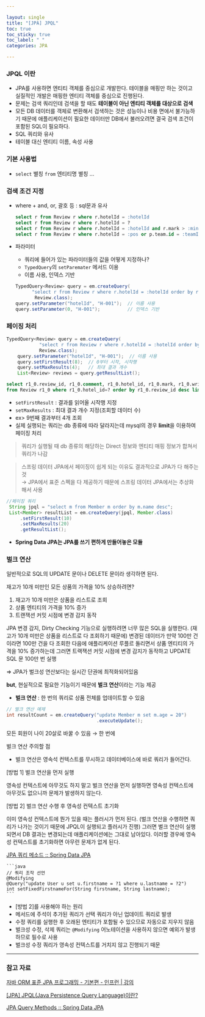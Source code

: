 ```yaml
---

layout: single
title: "[JPA] JPQL"
toc: true
toc_sticky: true
toc_label: " "
categories: JPA

---
```


### JPQL 이란

- JPA를 사용하면 엔티티 객체를 중심으로 개발한다. 테이블을 매핑만 하는 것이고 실질적인 개발은 매핑한 엔티티 객체를 중심으로 진행된다.
- 문제는 검색 쿼리인데 검색을 할 때도 **테이블이 아닌 엔티티 객체를 대상으로 검색**
- 모든 DB 데이터를 객체로 변환해서 검색하는 것은 성능이나 비용 면에서 불가능하기 때문에 애플리케이션이 필요한 데이터만 DB에서 불러오려면 결국 검색 조건이 포함된 SQL이 필요하다.
- SQL 쿼리와 유사
- 테이블 대신 엔티티 이름, 속성 사용

### 기본 사용법

- `select` 별칭 `from` 엔티티명 별칭 …

### 검색 조건 지정

- where + and, or, 괄호 등 : sql문과 유사
    
    ```sql
    select r from Review r where r.hotelId = :hotelId
    select r from Review r where r.hotelId = ?
    select r from Review r where r.hotelId = :hotelId and r.mark > :minMark
    select r from Review r where r.hotelId = :pos or p.team.id = :teamId
    ```
    

- 파라미터
    - 쿼리에 들어가 있는 파라미터들의 값을 어떻게 지정하나?
    - `TypedQuery`의 `setParemater` 메서드 이용
    - 이름 사용, 인덱스 기반
    
    ```java
    TypedQuery<Review> query = em.createQuery(
    	  "select r from Review r where r.hotelId = :hotelId order by r.id desc",
    	   Review.class);
    query.setParameter("hotelId", "H-001");  // 이름 사용
    query.setParameter(0, "H-001");          // 인덱스 기반
    ```
    

### 페이징 처리

```java
TypedQuery<Review> query = em.createQuery(
            "select r from Review r where r.hotelId = :hotelId order by r.id desc",
            Review.class);
    query.setParameter("hotelId", "H-001");  // 이름 사용
    query.setFirstResult(8);  // 0부터 시작, 시작행
    query.setMaxResults(4);   // 최대 결과 개수
    List<Review> reviews = query.getResultList();
```

```sql
select r1_0.review_id, r1_0.comment, r1_0.hotel_id, r1_0.mark, r1_0.writer_name
from Review r1_0 where r1_0.hotel_id=? order by r1_0.review_id desc limit ?,?
```

- `setFirstResult` : 결과를 읽어올 시작행 지정
- `setMaxResults` : 최대 결과 개수 지정(조회할 데이터 수)
- ex> 9번째 결과부터 4개 조회
- 실제 실행되는 쿼리는 db 종류에 따라 달라지는데 mysql의 경우 **limit**을 이용하여 페이징 처리

> 쿼리가 실행될 때 db 종류의 해당하는 Direct 정보와 엔티티 매핑 정보가 합쳐서 쿼리가 나감
> 

> 스프링 데이터 JPA에서 페이징이 쉽게 되는 이유도 결과적으로 JPA가 다 해주는 것 
<br> → JPA에서 표준 스펙을 다 제공하기 때문에 스프링 데이터 JPA에서는 추상화해서 사용
> 

```java
//페이징 쿼리
 String jpql = "select m from Member m order by m.name desc";
 List<Member> resultList = em.createQuery(jpql, Member.class)
	 .setFirstResult(10)
	 .setMaxResults(20)
	 .getResultList();
```

- **Spring Data JPA는 JPA를 쓰기 편하게 만들어놓은 모듈**

### 벌크 연산

일반적으로 SQL의 UPDATE 문이나 DELETE 문이라 생각하면 된다.

재고가 10개 미만인 모든 상품의 가격을 10% 상승하려면?

1. 재고가 10개 미만은 상품을 리스트로 조회
2. 상품 엔티티의 가격을 10% 증가
3. 트랜잭션 커밋 시점에 변경 감지 동작

JPA 변경 감지, Dirty Checking 기능으로 실행하려면 너무 많은 SQL을 실행한다. (재고가 10개 미만은 상품을 리스트로 다 조회하기 때문에) 변경된 데이터가 만약 100만 건이라면 100만 건을 다 조회한 다음에 애플리케이션 루플르 돌리면서 상품 엔티티의 가격을 10% 증가하는데 그러면 트랙잭션 커밋 시점에 변경 감지가 동작하고 UPDATE SQL 문 100만 번 실행

⇒ JPA가 벌크성 연산보다는 실시간 단권에 최적화되어있음

**but**, 현실적으로 필요한 기능이기 때문에 **벌크 연산**이라는 기능 제공

- **벌크 연산** : 한 번의 쿼리로 상품 전체를 업데이트할 수 있음

```java
// 벌크 연산 예제
int resultCount = em.createQuery("update Member m set m.age = 20") 
								 .executeUpdate();
```

모든 회원이 나이 20살로 바꿀 수 있음 → 한 번에

벌크 연산 주의할 점

- 벌크 연산은 영속석 컨텍스트를 무시하고 데이터베이스에 바로 쿼리가 들어간다.
    
[방법 1] 벌크 연산을 먼저 실행
    
영속성 컨텍스트에 아무것도 하지 말고 벌크 연산을 먼저 실행하면 영속성 컨텍스트에 아무것도 없으니까 문제가 발생하지 않는다.

[방법 2] 벌크 연산 수행 후 영속성 컨텍스트 초기화

이미 영속성 컨텍스트에 뭔가 있을 때는 플러시가 먼저 된다. (벌크 연산을 수행하면 쿼리가 나가는 것이기 때문에 JPQL이 실행되고 플러시가 진행) 그러면 벌크 연산이 실행되면서 DB 결과는 변경되는데 애플리케이션에는 그대로 남아있다. 이러할 경우에 영속성 컨텍스트를 초기화하면 아무런 문제가 없게 된다. 

[JPA 쿼리 메소드 :: Spring Data JPA](https://docs.spring.io/spring-data/jpa/reference/jpa/query-methods.html#jpa.modifying-queries)


    ```java
    // 쿼리 조작 선언
    @Modifying
    @Query("update User u set u.firstname = ?1 where u.lastname = ?2")
    int setFixedFirstnameFor(String firstname, String lastname);
    ```
    

- [방법 2]를 사용해야 하는 원리
- 메서드에 주석이 추가된 쿼리가 선택 쿼리가 아닌 업데이트 쿼리로 발생
- 수정 쿼리를 실행한 후 오래된 엔티티가 포함될 수 있으므로 자동으로 지우지 않음
- 벌크성 수정, 삭제 쿼리는 `@Modifying` 어노테이션을 사용하지 않으면 예외가 발생하므로 필수로 사용
- 벌크성 수정 쿼리가 영속성 컨텍스트를 거치지 않고 진행되기 때문
    

---

### 참고 자료


[자바 ORM 표준 JPA 프로그래밍 - 기본편 - 인프런 | 강의](https://www.inflearn.com/course/ORM-JPA-Basic)

[[JPA] JPQL(Java Persistence Query Language)이란?](https://dev-coco.tistory.com/141)

[JPA Query Methods :: Spring Data JPA](https://docs.spring.io/spring-data/jpa/reference/jpa/query-methods.html#jpa.modifying-queries)